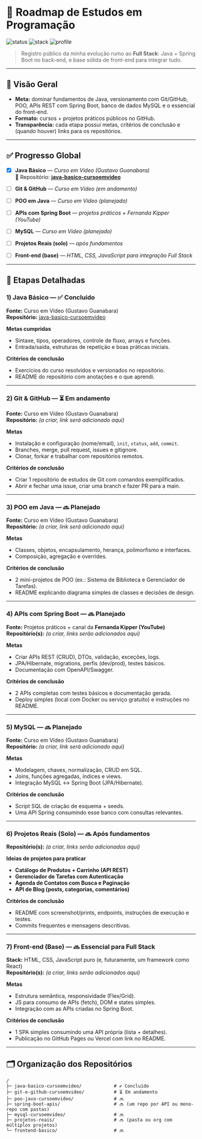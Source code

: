# 🚀 Roadmap de Estudos em Programação

![status](https://img.shields.io/badge/status-em%20andamento-yellow)
![stack](https://img.shields.io/badge/foco-Java%20%7C%20Spring%20Boot%20%7C%20MySQL-blue)
![profile](https://img.shields.io/badge/github-arthurronaldodasilvaa--commits-black)

> Registro público da minha evolução rumo ao **Full Stack**: Java + Spring Boot no back-end, e base sólida de front-end para integrar tudo.

---

## 📌 Visão Geral

- **Meta:** dominar fundamentos de Java, versionamento com Git/GitHub, POO, APIs REST com Spring Boot, banco de dados MySQL e o essencial do front-end.
- **Formato:** cursos + projetos práticos públicos no GitHub.
- **Transparência:** cada etapa possui metas, critérios de conclusão e (quando houver) links para os repositórios.

---

## ✅ Progresso Global

- [x] **Java Básico** — *Curso em Vídeo (Gustavo Guanabara)*  
  📁 Repositório: **[java-basico-cursoemvideo](https://github.com/arthurronaldodasilvaa-commits/java-basico-cursoemvideo)**

- [ ] **Git & GitHub** — *Curso em Vídeo (em andamento)*

- [ ] **POO em Java** — *Curso em Vídeo (planejado)*

- [ ] **APIs com Spring Boot** — *projetos práticos + Fernanda Kipper (YouTube)*

- [ ] **MySQL** — *Curso em Vídeo (planejado)*

- [ ] **Projetos Reais (solo)** — *após fundamentos*

- [ ] **Front-end (base)** — *HTML, CSS, JavaScript para integração Full Stack*

---

## 🧭 Etapas Detalhadas

### 1) Java Básico — ✅ Concluído
**Fonte:** Curso em Vídeo (Gustavo Guanabara)  
**Repositório:** [java-basico-cursoemvideo](https://github.com/arthurronaldodasilvaa-commits/java-basico-cursoemvideo)

**Metas cumpridas**
- Sintaxe, tipos, operadores, controle de fluxo, arrays e funções.
- Entrada/saída, estruturas de repetição e boas práticas iniciais.

**Critérios de conclusão**
- Exercícios do curso resolvidos e versionados no repositório.
- README do repositório com anotações e o que aprendi.

---

### 2) Git & GitHub — ⏳ Em andamento
**Fonte:** Curso em Vídeo (Gustavo Guanabara)  
**Repositório:** *(a criar, link será adicionado aqui)*

**Metas**
- Instalação e configuração (nome/email), `init`, `status`, `add`, `commit`.
- Branches, merge, pull request, issues e gitignore.
- Clonar, forkar e trabalhar com repositórios remotos.

**Critérios de conclusão**
- Criar 1 repositório de estudos de Git com comandos exemplificados.
- Abrir e fechar uma issue, criar uma branch e fazer PR para a main.

---

### 3) POO em Java — 🔜 Planejado
**Fonte:** Curso em Vídeo (Gustavo Guanabara)  
**Repositório:** *(a criar, link será adicionado aqui)*

**Metas**
- Classes, objetos, encapsulamento, herança, polimorfismo e interfaces.
- Composição, agregação e overrides.

**Critérios de conclusão**
- 2 mini-projetos de POO (ex.: Sistema de Biblioteca e Gerenciador de Tarefas).
- README explicando diagrama simples de classes e decisões de design.

---

### 4) APIs com Spring Boot — 🔜 Planejado
**Fonte:** Projetos práticos + canal da **Fernanda Kipper (YouTube)**  
**Repositório(s):** *(a criar, links serão adicionados aqui)*

**Metas**
- Criar APIs REST (CRUD), DTOs, validação, exceções, logs.
- JPA/Hibernate, migrations, perfis (dev/prod), testes básicos.
- Documentação com OpenAPI/Swagger.

**Critérios de conclusão**
- 2 APIs completas com testes básicos e documentação gerada.
- Deploy simples (local com Docker ou serviço gratuito) e instruções no README.

---

### 5) MySQL — 🔜 Planejado
**Fonte:** Curso em Vídeo (Gustavo Guanabara)  
**Repositório:** *(a criar, link será adicionado aqui)*

**Metas**
- Modelagem, chaves, normalização, CRUD em SQL.
- Joins, funções agregadas, índices e views.
- Integração MySQL ↔ Spring Boot (JPA/Hibernate).

**Critérios de conclusão**
- Script SQL de criação de esquema + seeds.
- Uma API Spring consumindo esse banco com consultas relevantes.

---

### 6) Projetos Reais (Solo) — 🔜 Após fundamentos
**Repositório(s):** *(a criar, links serão adicionados aqui)*

**Ideias de projetos para praticar**
- **Catálogo de Produtos + Carrinho (API REST)**  
- **Gerenciador de Tarefas com Autenticação**  
- **Agenda de Contatos com Busca e Paginação**  
- **API de Blog (posts, categorias, comentários)**  

**Critérios de conclusão**
- README com screenshot/prints, endpoints, instruções de execução e testes.
- Commits frequentes e mensagens descritivas.

---

### 7) Front-end (Base) — 🔜 Essencial para Full Stack
**Stack:** HTML, CSS, JavaScript puro (e, futuramente, um framework como React)  
**Repositório(s):** *(a criar, links serão adicionados aqui)*

**Metas**
- Estrutura semântica, responsividade (Flex/Grid).
- JS para consumo de APIs (fetch), DOM e states simples.
- Integração com as APIs criadas no Spring Boot.

**Critérios de conclusão**
- 1 SPA simples consumindo uma API própria (lista + detalhes).
- Publicação no GitHub Pages ou Vercel com link no README.

---

## 🗂️ Organização dos Repositórios

```text
/
├─ java-basico-cursoemvideo/            # ✔ Concluído
├─ git-e-github-cursoemvideo/           # ⏳ Em andamento
├─ poo-java-cursoemvideo/               # 🔜
├─ spring-boot-apis/                    # 🔜 (um repo por API ou mono-repo com pastas)
├─ mysql-cursoemvideo/                  # 🔜
├─ projetos-reais/                      # 🔜 (pasta ou org com múltiplos projetos)
└─ frontend-basico/                     # 🔜
